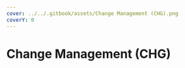 ```yaml
---
cover: ../../.gitbook/assets/Change Management (CHG).png
coverY: 0
---
```


# Change Management (CHG)

